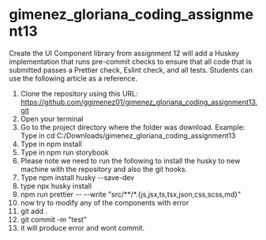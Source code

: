 # gimenez_gloriana_coding_assignment13

Create the UI Component library from assignment 12 will add a Huskey implementation that runs pre-commit checks to ensure that all code that is submitted passes a Prettier check, Eslint check, and all tests. Students can use the following article as a reference.

1. Clone the repository using this URL: https://github.com/ggimenez01/gimenez_gloriana_coding_assignment13.git
2. Open your terminal
3. Go to the project directory where the folder was download. Example: Type in cd C:/Downloads/gimenez_gloriana_coding_assignment13
4. Type in npm install
5. Type in npm run storybook
6. Please note we need to run the following to install the husky to new machine with the repository and also the git hooks.
7. Type npm install husky --save-dev
8. type npx husky install
9. npm run prettier -- --write "src/**/*.{js,jsx,ts,tsx,json,css,scss,md}"
10. now try to modify any of the components with error
11. git add .
12. git commit -m "test"
13. it will produce error and wont commit.

